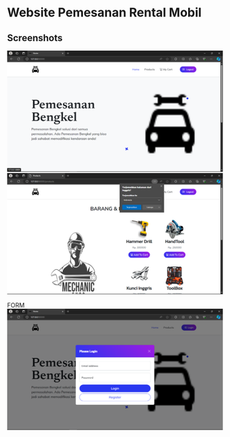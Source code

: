 # Website Pemesanan Rental Mobil

## Screenshots

![preview img](/home.png)
![preview img](/product.png)

FORM
![preview img](/form.png)